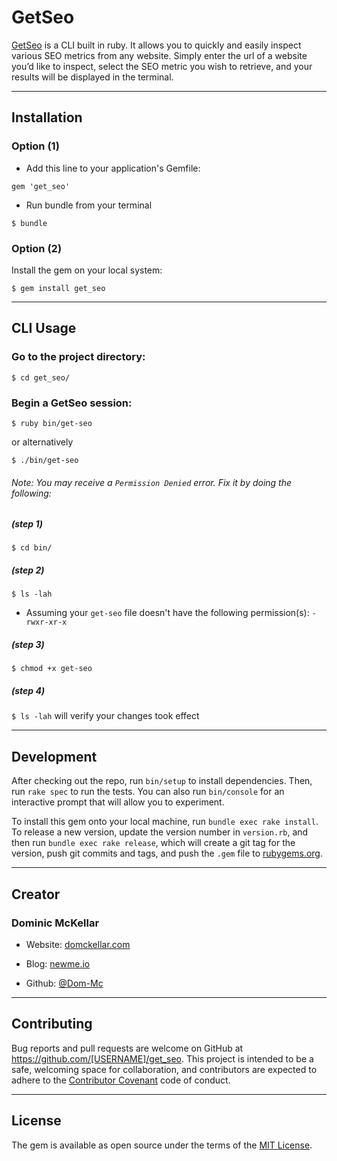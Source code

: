 # GetSeo

[GetSeo](https://rubygems.org/gems/get_seo) is a CLI built in ruby. It allows you to quickly and easily inspect various SEO metrics from any website. Simply enter the url of a website you’d like to inspect, select the SEO metric you wish to retrieve, and your results will be displayed in the terminal.

---

## Installation

### Option (1)

* Add this line to your application's Gemfile:

`gem 'get_seo'`

* Run bundle from your terminal

`$ bundle`

### Option (2)

Install the gem on your local system:

`$ gem install get_seo`

---

## CLI Usage

###  Go to the project directory:

`$ cd get_seo/`

### Begin a GetSeo session:

`$ ruby bin/get-seo`

or alternatively

`$ ./bin/get-seo`

###### Note: You may receive a `Permission Denied` error. Fix it by doing the following:

##### (step 1)
`$ cd bin/`

##### (step 2)
`$ ls -lah`

* Assuming your `get-seo` file doesn't have the following permission(s): `-rwxr-xr-x`

##### (step 3)
`$ chmod +x get-seo`

##### (step 4)
`$ ls -lah` will verify your changes took effect

---

## Development

After checking out the repo, run `bin/setup` to install dependencies. Then, run `rake spec` to run the tests. You can also run `bin/console` for an interactive prompt that will allow you to experiment.

To install this gem onto your local machine, run `bundle exec rake install`. To release a new version, update the version number in `version.rb`, and then run `bundle exec rake release`, which will create a git tag for the version, push git commits and tags, and push the `.gem` file to [rubygems.org](https://rubygems.org).

---

## Creator

### Dominic McKellar

* Website: [domckellar.com](http://domckellar.com/)

* Blog: [newme.io](http://newme.io/)

* Github: [@Dom-Mc](https://github.com/Dom-Mc)

---

## Contributing

Bug reports and pull requests are welcome on GitHub at https://github.com/[USERNAME]/get_seo. This project is intended to be a safe, welcoming space for collaboration, and contributors are expected to adhere to the [Contributor Covenant](http://contributor-covenant.org) code of conduct.

---

## License

The gem is available as open source under the terms of the [MIT License](http://opensource.org/licenses/MIT).
